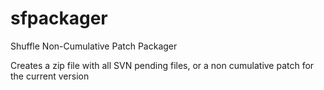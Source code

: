 # sfpackager
Shuffle Non-Cumulative Patch Packager

Creates a zip file with all SVN pending files, or a non cumulative patch for the current version
